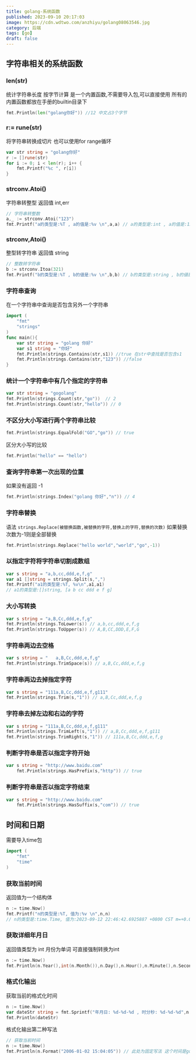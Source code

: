 ```yaml
---
title: golang-系统函数
published: 2023-09-10 20:17:03
image: https://cdn.wdtwo.com/anzhiyu/golang08063546.jpg
category: 后端
tags: [go]
draft: false
---
```


## 字符串相关的系统函数

### len(str)
统计字符串长度 按字节计算
是一个内置函数,不需要导入包,可以直接使用
所有的内置函数都放在手册的builtin目录下
```go
fmt.Println(len("golang你好")) //12 中文占3个字节
```

### r:= rune(str)
将字符串转换成切片
也可以使用for range循环
```go
var str string = "golang你好"
r := []rune(str)
for i := 0; i < len(r); i++ {
    fmt.Printf("%c ", r[i])
}
```

### strconv.Atoi()
字符串转整型
返回值 int,err
```go
// 字符串转整数
a,_ := strconv.Atoi("123")
fmt.Printf("a的类型是:%T , a的值是:%v \n",a,a) // a的类型是:int , a的值是:123 

```

### strconv,Atoi()
整型转字符串
返回值 string
```go
// 整数转字符串
b := strconv.Itoa(321)
fmt.Printf("b的类型是:%T , b的値是:%v \n",b,b) // b的类型是:string , b的値是:321
```

### 字符串查询
在一个字符串中查询是否包含另外一个字符串
```go
import (
	"fmt"
	"strings"
)
func main(){
	var str string = "golang 你好"
	var s1 string = "你好"
	fmt.Println(strings.Contains(str,s1)) //true 在str中查找是否包含s1
	fmt.Println(strings.Contains(str,"123")) //false
}
```

### 统计一个字符串中有几个指定的字符串
```go
var str string = "gogolang"
fmt.Println(strings.Count(str,"go"))  // 2
fmt.Println(strings.Count(str,"hello")) // 0
```

### 不区分大小写进行两个字符串比较
```go
fmt.Println(strings.EqualFold("GO","go")) // true
```
区分大小写的比较
```go
fmt.Println("hello" == "hello")
```

### 查询字符串第一次出现的位置
如果没有返回 -1
```go
fmt.Println(strings.Index("golang 你好","n")) // 4
```

### 字符串替换
语法 `strings.Replace(被替换函数,被替换的字符,替换上的字符,替换的次数)`
如果替换次数为-1则是全部替换
```go
fmt.Println(strings.Replace("hello world","world","go",-1)) 
```

### 以指定字符将字符串切割成数组
```go
var s string = "a,b,cc,ddd,e,f,g"
var a1 []string = strings.Split(s,",")
fmt.Printf("a1的类型是:%T, %v\n",a1,a1)
// a1的类型是:[]string, [a b cc ddd e f g]
```

### 大小写转换
```go
var s string = "a,B,Cc,ddd,e,f,g"
fmt.Println(strings.ToLower(s)) // a,b,cc,ddd,e,f,g
fmt.Println(strings.ToUpper(s)) // A,B,CC,DDD,E,F,G
```
### 字符串两边去空格
```go
var s string = "   a,B,Cc,ddd,e,f,g"
fmt.Println(strings.TrimSpace(s)) // a,B,Cc,ddd,e,f,g
```
### 字符串两边去掉指定字符
```go
var s string = "111a,B,Cc,ddd,e,f,g111"
fmt.Println(strings.Trim(s,"1")) // a,B,Cc,ddd,e,f,g
```
### 字符串去掉左边和右边的字符
```go
var s string = "111a,B,Cc,ddd,e,f,g111"
fmt.Println(strings.TrimLeft(s,"1")) // a,B,Cc,ddd,e,f,g111
fmt.Println(strings.TrimRight(s,"1")) // 111a,B,Cc,ddd,e,f,g
```
### 判断字符串是否以指定字符开始
```go
var s string = "http://www.baidu.com"
	fmt.Println(strings.HasPrefix(s,"http")) // true
```
### 判断字符串是否以指定字符结束
```go
var s string = "http://www.baidu.com"
	fmt.Println(strings.HasSuffix(s,"com")) // true
```

## 时间和日期
需要导入time包
```go
import (
    "fmt"
    "time"
)
```

### 获取当前时间
返回值为一个结构体
```go
n := time.Now()
fmt.Printf("n的类型是:%T, 值为:%v \n",n,n)
// n的类型是:time.Time, 值为:2023-09-12 22:46:42.6925887 +0800 CST m=+0.004296001 
```

### 获取详细年月日
返回值类型为 int 月份为单词 可直接强制转换为int
```go
n := time.Now()
fmt.Println(n.Year(),int(n.Month()),n.Day(),n.Hour(),n.Minute(),n.Second()) 
```

### 格式化输出
获取当前的格式化时间
```go
n := time.Now()
var dateStr string = fmt.Sprintf("年月日: %d-%d-%d , 时分秒: %d-%d-%d",n.Year(),n.Month(),n.Day(),n.Hour(),n.Minute(),n.Second())
fmt.Println(dateStr)
```
格式化输出第二种写法
```go
// 获取当前时间
n := time.Now()
fmt.Println(n.Format("2006-01-02 15:04:05")) // 此处为固定写法 这个时间是go诞生的时间
```



